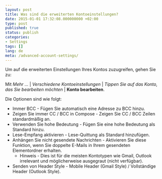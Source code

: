 ```yaml
---
layout: post
title: Was sind die erweiterten Kontoeinstellungen?
date: 2015-01-01 17:32:08.000000000 +02:00
type: post
published: true
status: publish
categories:
- Settings
tags: []
lang: de
meta: /advanced-account-settings/
---
```


Um auf die erweiterten Einstellungen Ihres Kontos zuzugreifen, gehen Sie zu:

Mit *Mehr ...* \| *Verschiedene Kontoeinstellungen* \| *Tippen Sie auf das Konto, das Sie bearbeiten möchten* \| **Konto bearbeiten**.

Die Optionen sind wie folgt:

* Immer BCC - Fügen Sie automatisch eine Adresse zu BCC hinzu.
* Zeigen Sie immer CC / BCC in Compose - Zeigen Sie CC / BCC Zeilen standardmäßig an. 
* Verwenden Sie hohe Bedeutung - Fügen Sie eine hohe Bedeutung als Standard hinzu.
* Lese-Empfang aktivieren - Lese-Quittung als Standard hinzufügen.
* Anhängen Sie nicht gesendete Nachrichten - Aktivieren Sie diese Funktion, wenn Sie doppelte E-Mails in Ihrem gesendeten Elementordner erhalten.
    * Hinweis - Dies ist für die meisten Kontotypen wie Gmail, Outlook irrelevant und möglicherweise ausgegraut (nicht verfügbar).
* Senden von Header Style - Mobile Header (Gmail Style) / Vollständige Header (Outlook Style).
